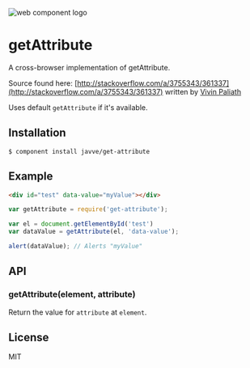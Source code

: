 ![web component logo](http://i49.tinypic.com/e7nj9v.png)

# getAttribute

A cross-browser implementation of getAttribute.

Source found here: [http://stackoverflow.com/a/3755343/361337](http://stackoverflow.com/a/3755343/361337)
written by [Vivin Paliath](http://stackoverflow.com/users/263004/vivin-paliath)

Uses default `getAttribute` if it's available.

## Installation

    $ component install javve/get-attribute

## Example

```html
<div id="test" data-value="myValue"></div>
```

```js
var getAttribute = require('get-attribute');

var el = document.getElementById('test')
var dataValue = getAttribute(el, 'data-value');

alert(dataValue); // Alerts "myValue"
```

## API

### getAttribute(element, attribute)

Return the value for `attribute` at `element`.

## License

MIT
